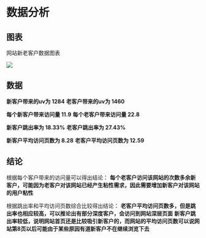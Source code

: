# 数据分析


## 图表

网站新老客户数据图表

![](http://ww1.sinaimg.cn/large/0067mVorgy1fhv20sh738j30ep0arwep.jpg)

## 数据

**新客户带来的uv为 1284**
**老客户带来的uv为 1460**

**每个新客户带来访问量 11.9**
**每个老客户带来访问量 22.8**

**新客户跳出率为 18.33%**
**老客户跳出率为 27.43%**

**新客户平均访问页数为 8.28**
**老客户平均访问页数为 12.59**

## 结论

根据每个客户带来的访问量可以得出结论：
**每个老客户访问该网站的次数多余新客户，可能因为老客户对该网站已经产生粘性需求，因此需要增加新客户对该网站的用户粘性**

根据跳出率和平均访问页数综合比较得出结论：
**老客户平均访问页数多，但是跳出率也相应较高，可以推论出有部分深度客户，会访问到网站深层页面**
**新客户跳出率较低，说明网站首页还是比较吸引新客户的，而网站的平均访问页数可以说网站第8页以后可能由于某些原因有道新客户不在继续浏览下去**

